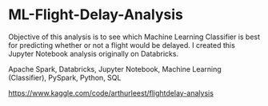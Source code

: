 # ML-Flight-Delay-Analysis

Objective of this analysis is to see which Machine Learning Classifier is best for predicting whether or not a flight would be delayed.
I created this Jupyter Notebook analysis originally on Databricks.  

Apache Spark, Databricks, Jupyter Notebook, Machine Learning (Classifier), PySpark, Python, SQL

https://www.kaggle.com/code/arthurleest/flightdelay-analysis
